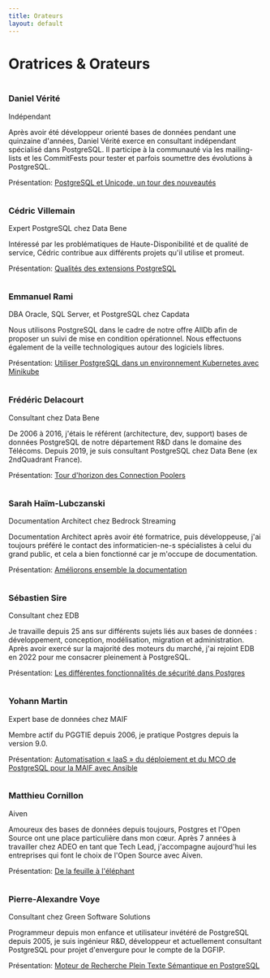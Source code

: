 ```yaml
---
title: Orateurs
layout: default
---
```


# Oratrices & Orateurs

<div class="row pg_speaker" id="daniel_verite">
  <div class="col-md-2">
  <img src="img/orateurs/d_verite.jpg" class="img-thumbnail" alt="">
  </div>
  <div class="col-md-8">
  <h3>Daniel Vérité</h3>
  <span class="role">Indépendant</span>
  <p>
  Après avoir été développeur orienté bases de données pendant une quinzaine d'années, Daniel Vérité exerce en consultant indépendant spécialisé dans PostgreSQL. Il participe à la communauté via les mailing-lists et les CommitFests pour tester et parfois soumettre des évolutions à PostgreSQL.
  </p>
  <p>
    Présentation:
    <a href='/programme'>PostgreSQL et Unicode, un tour des nouveautés</a>
  </p>
  </div>
</div>

<div class="row pg_speaker" id="cedric_villemain">
  <div class="col-md-2">
  <img src="img/orateurs/c_villemain_2.jpg" class="img-thumbnail" alt="">
  </div>
  <div class="col-md-8">
  <h3>Cédric Villemain</h3>
  <span class="role">Expert PostgreSQL chez Data Bene</span>
  <p>
    Intéressé par les problématiques de Haute-Disponibilité et de qualité de service, Cédric contribue aux différents projets qu'il utilise et promeut.
  </p>
  <p>
    Présentation:
    <a href='/programme'>Qualités des extensions PostgreSQL</a>
  </p>
  </div>
</div>

<div class="row pg_speaker" id="emmanuel_rami">
  <div class="col-md-2">
  <img src="img/orateurs/e_rami.jpg" class="img-thumbnail" alt="">
  </div>
  <div class="col-md-8">
  <h3>Emmanuel Rami</h3>
  <span class="role">DBA Oracle, SQL Server, et PostgreSQL chez Capdata</span>
  <p>
    Nous utilisons PostgreSQL dans le cadre de notre offre AllDb afin de proposer un suivi de mise en condition opérationnel.
    Nous effectuons également de la veille technologiques autour des logiciels libres.
  </p>
  <p>
    Présentation:
    <a href='/programme'>Utiliser PostgreSQL dans un environnement Kubernetes avec Minikube</a>
  </p>
  </div>
</div>

<div class="row pg_speaker" id="frederic_delacourt">
  <div class="col-md-2">
    <img src="img/orateurs/f_delacourt.jpg" class="img-thumbnail" alt="">
  </div>
  <div class="col-md-8">
  <h3>Frédéric Delacourt</h3>
  <span class="role">Consultant chez Data Bene</span>
  <p>
    De 2006 à 2016, j'étais le référent (architecture, dev, support) bases de données PostgreSQL de notre département R&D dans le domaine des Télécoms. Depuis 2019, je suis consultant PostgreSQL chez Data Bene (ex 2ndQuadrant France).
  </p>
  <p>
    Présentation:
    <a href='/programme'>Tour d'horizon des Connection Poolers</a>
  </p>
  </div>
</div>

<div class="row pg_speaker" id="sarah_haim_lubczanski">
  <div class="col-md-2">
  <img src="img/orateurs/s_haim_lubczanski.jpg" class="img-thumbnail" alt="">
  </div>
  <div class="col-md-8">
  <h3>Sarah Haïm-Lubczanski</h3>
  <span class="role">Documentation Architect chez Bedrock Streaming</span>
  <p>
  Documentation Architect après avoir été formatrice, puis développeuse, j'ai toujours préféré le contact des informaticien-ne-s spécialistes à celui du grand public, et cela a bien fonctionné car je m'occupe de documentation.
  </p>
  <p>
    Présentation:
    <a href='/programme'>Améliorons ensemble la documentation</a>
  </p>
  </div>
</div>

<div class="row pg_speaker" id="sebastien_sire">
  <div class="col-md-2">
  <img src="img/orateurs/s_sire.jpg" class="img-thumbnail" alt="">
  </div>
  <div class="col-md-8">
  <h3>Sébastien Sire</h3>
  <span class="role">Consultant chez EDB</span>
  <p>
  Je travaille depuis 25 ans sur différents sujets liés aux bases de données : développement, conception, modélisation, migration et administration. Après avoir exercé sur la majorité des moteurs du marché, j'ai rejoint EDB en 2022 pour me consacrer pleinement à PostgreSQL.
  </p>
  <p>
    Présentation:
    <a href='/programme'>Les différentes fonctionnalités de sécurité dans Postgres</a>
  </p>
  </div>
</div>

<div class="row pg_speaker" id="Yohann Martin">
  <div class="col-md-2">
  <img src="img/orateurs/y_martin.png" class="img-thumbnail" alt="">
  </div>
  <div class="col-md-8">
  <h3>Yohann Martin</h3>
  <span class="role">Expert base de données chez MAIF</span>
  <p>
  Membre actif du PGGTIE depuis 2006, je pratique Postgres depuis la version 9.0.
  </p>
  <p>
    Présentation:
    <a href='/programme'>Automatisation « IaaS » du déploiement et du MCO de PostgreSQL pour la MAIF avec Ansible</a>
  </p>
  </div>
</div>

<div class="row pg_speaker" id="matthieu_cornillon">
  <div class="col-md-2">
  <img src="img/orateurs/m_cornillon.png" class="img-thumbnail" alt="">
  </div>
  <div class="col-md-8">
  <h3>Matthieu Cornillon</h3>
  <span class="role">Aiven</span>
  <p>
    Amoureux des bases de données depuis toujours, Postgres et l'Open Source ont une place particulière dans mon cœur. Après 7 années à travailler chez ADEO en tant que Tech Lead, j'accompagne aujourd'hui les entreprises qui font le choix de l'Open Source avec Aiven.
  </p>
  <p>
    Présentation:
    <a href='/programme'>De la feuille à l'éléphant</a>
  </p>
  </div>
</div>

<div class="row pg_speaker" id="pierre_alexandre_voye">
  <div class="col-md-2">
  <img src="img/orateurs/pa_voye.jpg" class="img-thumbnail" alt="">
  </div>
  <div class="col-md-8">
  <h3>Pierre-Alexandre Voye</h3>
  <span class="role">Consultant chez Green Software Solutions</span>
  <p>
  Programmeur depuis mon enfance et utilisateur invétéré de PostgreSQL depuis 2005, je suis ingénieur R&D, développeur et actuellement consultant PostgreSQL pour projet d'envergure pour le compte de la DGFIP.
  </p>
  <p>
    Présentation:
    <a href='/programme'>Moteur de Recherche Plein Texte Sémantique en PostgreSQL </a>
  </p>
  </div>
</div>
